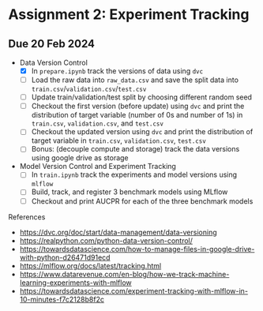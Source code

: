 # Assignment 2: Experiment Tracking 
## Due 20 Feb 2024
- Data Version Control
    - [x] In `prepare.ipynb` track the versions of data using `dvc`
    - [ ] Load the raw data into `raw_data.csv` and save the split data into `train.csv`/`validation.csv`/`test.csv`
    - [ ] Update train/validation/test split by choosing different random seed
    - [ ] Checkout the first version (before update) using `dvc` and print the distribution of target variable (number of $0$s and number of $1$s) in `train.csv`, `validation.csv`, and `test.csv`
    - [ ] Checkout the updated version using `dvc` and print the distribution of target variable in `train.csv`, `validation.csv`, `test.csv`
    - [ ] Bonus: (decouple compute and storage) track the data versions using google drive as storage
- Model Version Control and Experiment Tracking
    - [ ] In `train.ipynb` track the experiments and model versions using `mlflow`
    - [ ] Build, track, and register 3 benchmark models using MLflow
    - [ ] Checkout and print AUCPR for each of the three benchmark models

References
- https://dvc.org/doc/start/data-management/data-versioning
- https://realpython.com/python-data-version-control/
- https://towardsdatascience.com/how-to-manage-files-in-google-drive-with-python-d26471d91ecd
- https://mlflow.org/docs/latest/tracking.html
- https://www.datarevenue.com/en-blog/how-we-track-machine-learning-experiments-with-mlflow
- https://towardsdatascience.com/experiment-tracking-with-mlflow-in-10-minutes-f7c2128b8f2c
